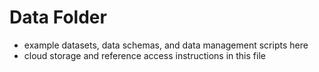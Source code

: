 # Data Folder

- example datasets, data schemas, and data management scripts here
- cloud storage and reference access instructions in this file
